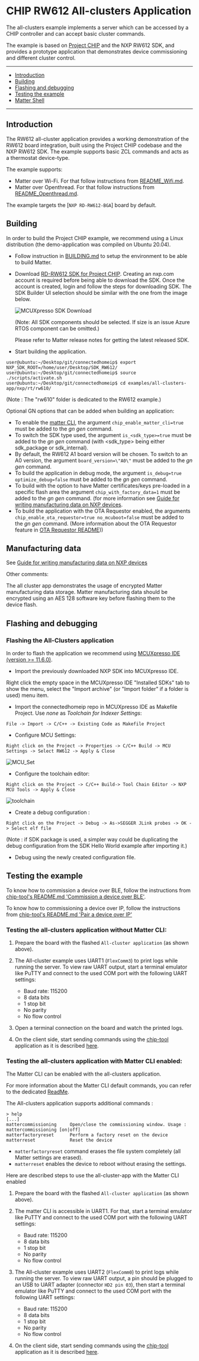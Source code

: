 # CHIP RW612 All-clusters Application

The all-clusters example implements a server which can be accessed by a CHIP controller and can accept basic cluster commands.

The example is based on
[Project CHIP](https://github.com/project-chip/connectedhomeip) and the NXP RW612 SDK,
and provides a prototype application that demonstrates device commissioning and different cluster
control.




<hr>

-   [Introduction](#intro)
-   [Building](#building)
-   [Flashing and debugging](#flashdebug)
-   [Testing the example](#testing-the-example)
-   [Matter Shell](#matter-shell)

<hr>

<a name="intro"></a>

## Introduction

The RW612 all-cluster application provides a working demonstration of the
RW612 board integration, built using the Project CHIP codebase and the NXP
RW612 SDK. The example supports basic ZCL commands and acts as a thermostat device-type.

The example supports:

- Matter over Wi-Fi. For that follow instructions from [README_Wifi.md][README_Wifi.md].
- Matter over Openthread. For that follow instructions from [README_Openthread.md][README_Openthread.md].

[README_Wifi.md]: README_Wifi.md
[README_Openthread.md]: README_Openthread.md

The example targets the
[`NXP RD-RW612-BGA`]
board by default.


<a name="building"></a>

## Building

In order to build the Project CHIP example, we recommend using a Linux
distribution (the demo-application was compiled on Ubuntu 20.04).

- Follow instruction in [BUILDING.md](../../../../../docs/guides/BUILDING.md) to setup the environment to be able to build Matter.

-   Download [RD-RW612 SDK for Project CHIP](https://mcuxpresso.nxp.com/en/select).
    Creating an nxp.com account is required before being able to download the
    SDK. Once the account is created, login and follow the steps for downloading
    SDK. The SDK Builder UI selection should be similar with
    the one from the image below.

    ![MCUXpresso SDK Download](../../../../platform/nxp/rt/rw610/doc/images/mcux-sdk-download.PNG)

    (Note: All SDK components should be selected. If size is an issue Azure RTOS component can be omitted.)

    Please refer to Matter release notes for getting the latest released SDK.

-   Start building the application.

```
user@ubuntu:~/Desktop/git/connectedhomeip$ export NXP_SDK_ROOT=/home/user/Desktop/SDK_RW612/
user@ubuntu:~/Desktop/git/connectedhomeip$ source ./scripts/activate.sh
user@ubuntu:~/Desktop/git/connectedhomeip$ cd examples/all-clusters-app/nxp/rt/rw610/
```
(Note : The "rw610" folder is dedicated to the RW612 example.)

Optional GN options that can be added when building an application:

- To enable the [matter CLI](README.md#matter-shell), the argument ```chip_enable_matter_cli=true``` must be added to the *gn gen* command.
- To switch the SDK type used, the argument ```is_<sdk_type>=true``` must be added to the *gn gen* command (with <sdk_type> being either sdk_package or sdk_internal).
- By default, the RW612 A1 board version will be chosen. To switch to an A0 version, the argument ```board_version=\"A0\"``` must be added to the *gn gen* command.
- To build the application in debug mode, the argument ```is_debug=true optimize_debug=false``` must be added to the *gn gen* command.
- To build with the option to have Matter certificates/keys pre-loaded in a specific flash area the argument ```chip_with_factory_data=1``` must be added to the *gn gen* command. (for more information see [Guide for writing manufacturing data on NXP devices](../../../../platform/nxp/doc/manufacturing_flow.md).
- To build the application with the OTA Requestor enabled, the arguments ```chip_enable_ota_requestor=true no_mcuboot=false``` must be added to the *gn gen* command. (More information about the OTA Requestor feature in [OTA Requestor README](README_OTA_Requestor.md)))


## Manufacturing data

See [Guide for writing manufacturing data on NXP devices](../../../../platform/nxp/doc/manufacturing_flow.md)

Other comments:

The all cluster app demonstrates the usage of encrypted Matter manufacturing data storage. Matter manufacturing data should be encrypted using an AES 128 software key before flashing them to the device flash.

<a name="flashdebug"></a>

## Flashing and debugging
### Flashing the All-Clusters application

In order to flash the application we recommend using
[MCUXpresso IDE (version >= 11.6.0)](https://www.nxp.com/design/software/development-software/mcuxpresso-software-and-tools-/mcuxpresso-integrated-development-environment-ide:MCUXpresso-IDE).

- Import the previously downloaded NXP SDK into MCUXpresso IDE.

Right click the empty space in the MCUXpresso IDE "Installed SDKs" tab to show the menu, select the "Import archive" (or "Import folder" if a folder is used) menu item.


-   Import the connectedhomeip repo in MCUXpresso IDE as Makefile Project. Use _none_ as _Toolchain for Indexer Settings_:

```
File -> Import -> C/C++ -> Existing Code as Makefile Project
```

- Configure MCU Settings:

```
Right click on the Project -> Properties -> C/C++ Build -> MCU Settings -> Select RW612 -> Apply & Close
```

![MCU_Set](../../../../platform/nxp/rt/rw610/doc/images/mcu-set.PNG)

- Configure the toolchain editor:

```
Right click on the Project -> C/C++ Build-> Tool Chain Editor -> NXP MCU Tools -> Apply & Close
```

![toolchain](../../../../platform/nxp/rt/rw610/doc/images/toolchain.JPG)

- Create a debug configuration :

```
Right click on the Project -> Debug -> As->SEGGER JLink probes -> OK -> Select elf file
```
(Note : if SDK package is used, a simpler way could be duplicating the debug configuration from the SDK Hello World example after importing it.)

- Debug using the newly created configuration file.

<a name="testing-the-example"></a>

## Testing the example

To know how to commission a device over BLE, follow the instructions from [chip-tool's README.md 'Commission a device over BLE'][readme_ble_commissioning_section].

[readme_ble_commissioning_section]:../../../../chip-tool/README.md#commission-a-device-over-ble

To know how to commissioning a device over IP, follow the instructions from [chip-tool's README.md 'Pair a device over IP'][readme_pair_ip_commissioning_section]

[readme_pair_ip_commissioning_section]: ../../../../chip-tool/README.md#pair-a-device-over-ip

### Testing the all-clusters application without Matter CLI:

1. Prepare the board with the flashed `All-cluster application` (as shown above).
2. The All-cluster example uses UART1 (`FlexComm3`) to print logs while running the server. To view raw UART output, start a terminal emulator like PuTTY and connect to the used COM port with the following UART settings:

   - Baud rate: 115200
   - 8 data bits
   - 1 stop bit
   - No parity
   - No flow control

3. Open a terminal connection on the board and watch the printed logs.

4. On the client side, start sending commands using the [chip-tool](../../../../../examples/chip-tool)  application as it is described [here](../../../../../examples/chip-tool/README.md#using-the-client-to-send-matter-commands).

### Testing the all-clusters application with Matter CLI enabled:

The Matter CLI can be enabled with the all-clusters application.

For more information about the Matter CLI default commands, you can refer to the dedicated [ReadMe](../../../../shell/README.md).

The All-clusters application supports additional commands :
```
> help
[...]
mattercommissioning     Open/close the commissioning window. Usage : mattercommissioning [on|off]
matterfactoryreset      Perform a factory reset on the device
matterreset             Reset the device
```
- ```matterfactoryreset``` command erases the file system completely (all Matter settings are erased).
- ```matterreset``` enables the device to reboot without erasing the settings.

Here are described steps to use the all-cluster-app with the Matter CLI enabled

1. Prepare the board with the flashed `All-cluster application` (as shown above).
2. The matter CLI is accessible in UART1. For that, start a terminal emulator like PuTTY and connect to the used COM port with the following UART settings:

   - Baud rate: 115200
   - 8 data bits
   - 1 stop bit
   - No parity
   - No flow control

3. The All-cluster example uses UART2 (`FlexComm0`) to print logs while running the server. To view raw UART output, a pin should be plugged to an USB to UART adapter (connector `HD2 pin 03`), then start a terminal emulator like PuTTY and connect to the used COM port with the following UART settings:

   - Baud rate: 115200
   - 8 data bits
   - 1 stop bit
   - No parity
   - No flow control

4. On the client side, start sending commands using the [chip-tool](../../../../../examples/chip-tool/README.md)  application as it is described [here](../../../../../examples/chip-tool/README.md#using-the-client-to-send-matter-commands).